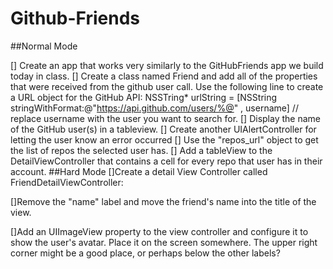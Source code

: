 # Github-Friends

##Normal Mode

[] Create an app that works very similarly to the GitHubFriends app we build today in class.
[] Create a class named Friend and add all of the properties that were received from the github user call. Use the following line to create a URL object for the GitHub API: NSSTring* urlString = [NSString stringWithFormat:@"https://api.github.com/users/%@" , username] // replace username with the user you want to search for.
[] Display the name of the GitHub user(s) in a tableview.
[] Create another UIAlertController for letting the user know an error occurred
[] Use the "repos_url" object to get the list of repos the selected user has.
[] Add a tableView to the DetailViewController that contains a cell for every repo that user has in their account. 
##Hard Mode
[]Create a detail View Controller called FriendDetailViewController:

[]Remove the "name" label and move the friend's name into the title of the view.

[]Add an UIImageView property to the view controller and configure it to show the user's avatar. Place it on the screen somewhere. The upper right corner might be a good place, or perhaps below the other labels?

